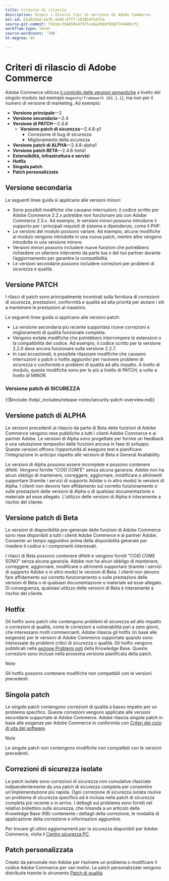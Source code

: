 ```yaml
---
title: Criterio di rilascio
description: Scopri i diversi tipi di versioni di Adobe Commerce.
exl-id: 61a83de6-6a7b-4a88-8fff-1638b4fe472a
source-git-commit: fd2ebc358850e47975ce6a3b8df058774440bcf2
workflow-type: tm+mt
source-wordcount: '746'
ht-degree: 0%

---
```


# Criteri di rilascio di Adobe Commerce

Adobe Commerce utilizza [il controllo delle versioni semantiche](https://semver.org/) a livello del singolo modulo (ad esempio `magento/framework 101.1.1`), ma non per il numero di versione di marketing. Ad esempio:

- **Versione principale**—2
- **Versione secondaria**—2.4
- **Versione di PATCH**—2.4.8
   - **Versione patch di sicurezza**—2.4.8-p1
      - Correzione di bug di sicurezza
      - Miglioramento della sicurezza
- **Versione patch di ALPHA**—2.4.8-alpha1
- **Versione patch BETA**—2.4.8-beta1
- **Estensibilità, infrastruttura e servizi**
- **Hotfix**
- **Singola patch**
- **Patch personalizzata**

## Versione secondaria

Le seguenti linee guida si applicano alle versioni minori:

- Sono possibili modifiche che causano interruzioni; il codice scritto per Adobe Commerce 2.2.x potrebbe non funzionare più con Adobe Commerce 2.3.x. Ad esempio, le versioni minori possono introdurre il supporto per i principali requisiti di sistema e dipendenze, come il PHP.
- Le versioni del modulo possono variare. Ad esempio, alcune modifiche al modulo vengono introdotte in una nuova patch, mentre altre vengono introdotte in una versione minore.
- Versioni minori possono includere nuove funzioni che potrebbero richiedere un ulteriore intervento da parte tua o del tuo partner durante l’aggiornamento per garantire la compatibilità.
- Le versioni secondarie possono includere correzioni per problemi di sicurezza e qualità.

## Versione PATCH

I rilasci di patch sono principalmente incentrati sulla fornitura di correzioni di sicurezza, prestazioni, conformità e qualità ad alta priorità per aiutare i siti a mantenere le prestazioni al massimo.

Le seguenti linee guida si applicano alle versioni patch:

- La versione secondaria più recente supportata riceve correzioni e miglioramenti di qualità funzionale completa.
- Vengono evitate modifiche che potrebbero interrompere le estensioni o la compatibilità del codice. Ad esempio, il codice scritto per la versione 2.2.0 deve ancora funzionare sulla versione 2.2.7.
- In casi eccezionali, è possibile rilasciare modifiche che causano interruzioni o patch o hotfix aggiuntivi per risolvere problemi di sicurezza o conformità e problemi di qualità ad alto impatto. A livello di modulo, queste modifiche sono per lo più a livello di PATCH; a volte a livello di MINOR.

### Versione patch di SICUREZZA

{{$include /help/_includes/release-notes/security-patch-overview.md}}

## Versione patch di ALPHA

Le versioni precedenti al rilascio da parte di Beta delle funzioni di Adobe Commerce vengono rese pubbliche a tutti i clienti Adobe Commerce e ai partner Adobe. Le versioni di Alpha sono progettate per fornire un feedback e una valutazione tempestivi delle funzioni ancora in fase di sviluppo. Queste versioni offrono l’opportunità di eseguire test e pianificare l’integrazione in anticipo rispetto alle versioni di Beta e General Availability.

Le versioni di Alpha possono essere incomplete e possono contenere difetti. Vengono fornite &quot;COSÌ COM’È&quot; senza alcuna garanzia. Adobe non ha alcun obbligo di mantenere, correggere, aggiornare, modificare o altrimenti supportare (tramite i servizi di supporto Adobe o in altro modo) le versioni di Alpha. I clienti non devono fare affidamento sul corretto funzionamento o sulle prestazioni delle versioni di Alpha o di qualsiasi documentazione o materiale ad esse allegato. L’utilizzo delle versioni di Alpha è interamente a rischio del cliente.

## Versione patch di Beta

Le versioni di disponibilità pre-generale delle funzioni di Adobe Commerce sono rese disponibili a tutti i clienti Adobe Commerce e ai partner Adobe. Consente un tempo aggiuntivo prima della disponibilità generale per rivedere il codice e i componenti interessati.

I rilasci di Beta possono contenere difetti e vengono forniti &quot;COSÌ COME SONO&quot; senza alcuna garanzia. Adobe non ha alcun obbligo di mantenere, correggere, aggiornare, modificare o altrimenti supportare (tramite i servizi di supporto Adobe o in altro modo) le versioni di Beta. I clienti non devono fare affidamento sul corretto funzionamento o sulle prestazioni delle versioni di Beta o di qualsiasi documentazione o materiale ad esse allegato. Di conseguenza, qualsiasi utilizzo delle versioni di Beta è interamente a rischio del cliente.

## Hotfix

Gli hotfix sono patch che contengono problemi di sicurezza ad alto impatto o correzioni di qualità, come le correzioni a vulnerabilità pari a zero giorni, che interessano molti commercianti. Adobe rilascia gli hotfix (in base alle esigenze) per le versioni di Adobe Commerce supportate quando sono interessate da problemi critici di sicurezza o qualità. Gli hotfix vengono pubblicati nella [sezione Problemi noti](https://support.magento.com/hc/en-us/sections/360003869892-Known-issues-patches-attached-) della Knowledge Base. Queste correzioni sono incluse nella prossima versione pianificata della patch.

>[!NOTE]
>
>Gli hotfix possono contenere modifiche non compatibili con le versioni precedenti.

## Singola patch

Le singole patch contengono correzioni di qualità a basso impatto per un problema specifico. Queste correzioni vengono applicate alle versioni secondarie supportate di Adobe Commerce. Adobe rilascia singole patch in base alle esigenze per Adobe Commerce in conformità con [Criteri del ciclo di vita del software](https://www.adobe.com/content/dam/cc/en/legal/terms/enterprise/pdfs/Adobe-Commerce-Software-Lifecycle-Policy.pdf).

>[!NOTE]
>
>Le singole patch non contengono modifiche non compatibili con le versioni precedenti.

## Correzioni di sicurezza isolate

Le patch isolate sono correzioni di sicurezza non cumulative rilasciate indipendentemente da una patch di sicurezza completa per consentire un’implementazione più rapida. Ogni correzione di sicurezza isolata risolve un problema di sicurezza specifico ed è inclusa nella patch di sicurezza completa più recente o in arrivo. I dettagli sul problema sono forniti nel relativo bollettino sulla sicurezza, che rimanda a un articolo della Knowledge Base (KB) contenente i dettagli della correzione, le modalità di applicazione della correzione e informazioni aggiuntive.

Per trovare gli ultimi aggiornamenti per la sicurezza disponibili per Adobe Commerce, visita il [Centro sicurezza PC](https://helpx.adobe.com/security/products/magento.html).

## Patch personalizzata

Creato da personale non Adobe per risolvere un problema o modificare il codice Adobe Commerce per vari motivi. Le patch personalizzate vengono distribuite tramite lo strumento [Patch di qualità](https://experienceleague.adobe.com/en/docs/commerce-operations/tools/quality-patches-tool/usage).

<!-- Last updated from includes: 2025-05-28 16:37:31 -->
